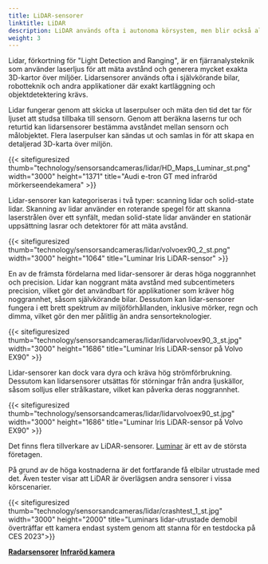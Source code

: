 ```yaml
---
title: LiDAR-sensorer
linktitle: LiDAR
description: LiDAR används ofta i autonoma körsystem, men blir också allt vanligare i ADAS-funktioner.
weight: 3
---
```

<!-- markdownlint-disable MD033 -->

Lidar, förkortning för "Light Detection and Ranging", är en fjärranalysteknik som använder laserljus för att mäta avstånd och generera mycket exakta 3D-kartor över miljöer. Lidarsensorer används ofta i självkörande bilar, robotteknik och andra applikationer där exakt kartläggning och objektdetektering krävs.

Lidar fungerar genom att skicka ut laserpulser och mäta den tid det tar för ljuset att studsa tillbaka till sensorn. Genom att beräkna laserns tur och returtid kan lidarsensorer bestämma avståndet mellan sensorn och målobjektet. Flera laserpulser kan sändas ut och samlas in för att skapa en detaljerad 3D-karta över miljön.

{{< sitefiguresized thumb="technology/sensorsandcameras/lidar/HD_Maps_Luminar_st.png" width="3000" height="1371" title="Audi e-tron GT med infraröd mörkerseendekamera" >}}

Lidar-sensorer kan kategoriseras i två typer: scanning lidar och solid-state lidar. Skanning av lidar använder en roterande spegel för att skanna laserstrålen över ett synfält, medan solid-state lidar använder en stationär uppsättning lasrar och detektorer för att mäta avstånd.

{{< sitefiguresized thumb="technology/sensorsandcameras/lidar/volvoex90_2_st.png" width="3000" height="1064" title="Luminar Iris LiDAR-sensor" >}}

En av de främsta fördelarna med lidar-sensorer är deras höga noggrannhet och precision. Lidar kan noggrant mäta avstånd med subcentimeters precision, vilket gör det användbart för applikationer som kräver hög noggrannhet, såsom självkörande bilar. Dessutom kan lidar-sensorer fungera i ett brett spektrum av miljöförhållanden, inklusive mörker, regn och dimma, vilket gör den mer pålitlig än andra sensorteknologier.

{{< sitefiguresized thumb="technology/sensorsandcameras/lidar/lidarvolvoex90_3_st.jpg" width="3000" height="1686" title="Luminar Iris LiDAR-sensor på Volvo EX90" >}}

Lidar-sensorer kan dock vara dyra och kräva hög strömförbrukning. Dessutom kan lidarsensorer utsättas för störningar från andra ljuskällor, såsom solljus eller strålkastare, vilket kan påverka deras noggrannhet.

{{< sitefiguresized thumb="technology/sensorsandcameras/lidar/lidarvolvoex90_st.jpg" width="3000" height="1686" title="Luminar Iris LiDAR-sensor på Volvo EX90" >}}

Det finns flera tillverkare av LiDAR-sensorer. [Luminar](https://www.luminartech.com/technology#iris) är ett av de största företagen.

På grund av de höga kostnaderna är det fortfarande få elbilar utrustade med det. Även tester visar att LiDAR är överlägsen andra sensorer i vissa körscenarier.

{{< sitefiguresized thumb="technology/sensorsandcameras/lidar/crashtest_1_st.jpg" width="3000" height="2000" title="Luminars lidar-utrustade demobil överträffar ett kamera endast system genom att stanna för en testdocka på CES 2023">}}

<div class="mt-3 mb-3">
    <a href="../radar/" class="text-decoration-none text-black"><strong><i class="bi-arrow-left"></i> Radarsensorer</strong></a>
    <a href="../infrared/" class="text-decoration-none text-black float-end"><strong>Infraröd kamera<i class="bi-arrow-right"></i></strong></a>
</div>